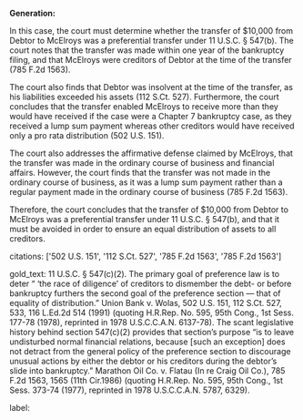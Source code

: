 **Generation:**



In this case, the court must determine whether the transfer of $10,000 from Debtor to McElroys was a preferential transfer under 11 U.S.C. § 547(b). The court notes that the transfer was made within one year of the bankruptcy filing, and that McElroys were creditors of Debtor at the time of the transfer (785 F.2d 1563).

The court also finds that Debtor was insolvent at the time of the transfer, as his liabilities exceeded his assets (112 S.Ct. 527). Furthermore, the court concludes that the transfer enabled McElroys to receive more than they would have received if the case were a Chapter 7 bankruptcy case, as they received a lump sum payment whereas other creditors would have received only a pro rata distribution (502 U.S. 151).

The court also addresses the affirmative defense claimed by McElroys, that the transfer was made in the ordinary course of business and financial affairs. However, the court finds that the transfer was not made in the ordinary course of business, as it was a lump sum payment rather than a regular payment made in the ordinary course of business (785 F.2d 1563).

Therefore, the court concludes that the transfer of $10,000 from Debtor to McElroys was a preferential transfer under 11 U.S.C. § 547(b), and that it must be avoided in order to ensure an equal distribution of assets to all creditors.



citations: ['502 U.S. 151', '112 S.Ct. 527', '785 F.2d 1563', '785 F.2d 1563']

gold_text: 11 U.S.C. § 547(c)(2). The primary goal of preference law is to deter “ ‘the race of diligence’ of creditors to dismember the debt- or before bankruptcy furthers the second goal of the preference section — that of equality of distribution.” Union Bank v. Wolas, 502 U.S. 151, 112 S.Ct. 527, 533, 116 L.Ed.2d 514 (1991) (quoting H.R.Rep. No. 595, 95th Cong., 1st Sess. 177-78 (1978), reprinted in 1978 U.S.C.C.A.N. 6137-78). The scant legislative history behind section 547(c)(2) provides that section’s purpose “is to leave undisturbed normal financial relations, because [such an exception] does not detract from the general policy of the preference section to discourage unusual actions by either the debtor or his creditors during the debtor’s slide into bankruptcy.” Marathon Oil Co. v. Flatau (In re Craig Oil Co.), 785 F.2d 1563, 1565 (11th Cir.1986) (quoting H.R.Rep. No. 595, 95th Cong., 1st Sess. 373-74 (1977), reprinted in 1978 U.S.C.C.A.N. 5787, 6329).

label: 